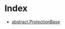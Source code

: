 # Index

<!-- START_INDEX -->
- [abstract.ProtectionBase](./abstract.ProtectionBase.md)
<!-- END_INDEX -->
